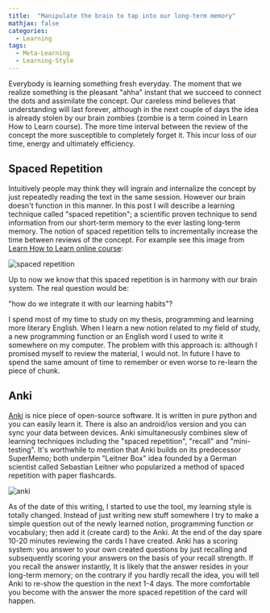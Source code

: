 ```yaml
---
title:  "Manipulate the brain to tap into our long-term memory"
mathjax: false
categories: 
  - Learning
tags:
  - Meta-Learning
  - Learning-Style
---
```


Everybody is learning something fresh everyday. The moment that we realize something is the pleasant "ahha" instant that we succeed to connect the dots and assimilate the concept. Our careless mind believes that understanding will last forever, although in the next couple of days the idea is already stolen by our brain zombies (zombie is a term coined in Learn How to Learn course). The more time interval between the review of the concept the more susceptible to completely forget it. This incur loss of our time, energy and ultimately efficiency. 

## Spaced Repetition
Intuitively people may think they will ingrain and internalize the concept by just repeatedly reading the text in the same session. However our brain doesn't function in this manner. In this post I will describe a learning technique called "spaced repetition"; a scientific proven technique to send information from our short-term memory to the ever lasting long-term memory. The notion of spaced repetition tells to incrementally increase the time between reviews of the concept. For example see this image from [Learn How to Learn online course](https://www.coursera.org/learn/learning-how-to-learn/):

![spaced repetition]({{base_path}}/images/Rmarkdown_files/spaced_repetition.jpg)

Up to now we know that this spaced repetition is in harmony with our brain system. The real question would be: 

"how do we integrate it with our learning habits"?

I spend most of my time to study on my thesis, programming and learning more literary English. When I learn a new notion related to my field of study, a new programming function or an English word I used to write it somewhere on my computer. The problem with this approach is: although I promised myself to review the material, I would not. In future I have to spend the same amount of time to remember or even worse to re-learn the piece of chunk.

## Anki

[Anki](http://ankisrs.net/) is nice piece of open-source software. It is written in pure python and you can easily learn it. There is also an android/ios version and you can sync your data between devices. Anki simultaneously combines slew of learning techniques including the "spaced repetition", "recall" and "mini-testing". It's worthwhile to mention that Anki builds on its predecessor SuperMemo; both underpin "Leitner Box" idea founded by a German scientist called Sebastian Leitner who popularized a method of spaced repetition with paper flashcards. 

![anki]({{base_path}}/images/Rmarkdown_files/anki.jpg)

As of the date of this writing, I started to use the tool, my learning style is totally changed. Instead of just writing new stuff somewhere I try to make a simple question out of the newly learned notion, programming function or vocabulary; then add it (create card) to the Anki. At the end of the day spare 10-20 minutes reviewing the cards I have created. Anki has a scoring system: you answer to your own created questions by just recalling and subsequently scoring your answers on the basis of your recall strength. If you recall the answer instantly, It is likely that the answer resides in your long-term memory; on the contrary if you hardly recall the idea, you will tell Anki to re-show the question in the next 1-4 days. The more comfortable you become with the answer the more spaced repetition of the card will happen.
